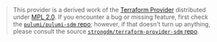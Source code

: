 > This provider is a derived work of the [Terraform Provider](https://github.com/strongdm/terraform-provider-sdm)
> distributed under [MPL 2.0](https://www.mozilla.org/en-US/MPL/2.0/). If you encounter a bug or missing feature,
> first check the [`pulumi/pulumi-sdm` repo](https://github.com/pulumi/pulumi-sdm/issues); however, if that doesn't turn up anything,
> please consult the source [`strongdm/terraform-provider-sdm` repo](https://github.com/strongdm/terraform-provider-sdm/issues).